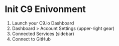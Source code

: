 # Init C9 Enivonment

1. Launch your C9.io Dashboard
1. Dashboard > Account Settings (upper-right gear)
1. Connected Services (sidebar)
1. Connect to GitHub